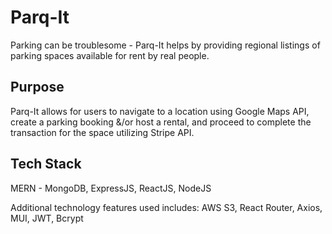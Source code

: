 # Parq-It

Parking can be troublesome - Parq-It helps by providing regional listings of parking spaces available for rent by real people.

## Purpose
Parq-It allows for users to navigate to a location using Google Maps API, create a parking booking &/or host a rental, and proceed to complete the  transaction for the space utilizing Stripe API.

## Tech Stack
MERN - MongoDB, ExpressJS, ReactJS, NodeJS

Additional technology features used includes: AWS S3, React Router, Axios, MUI, JWT, Bcrypt
